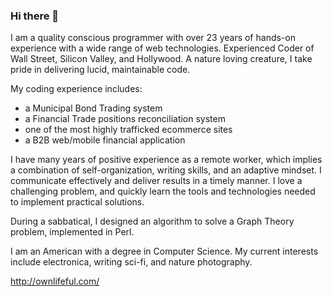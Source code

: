 ### Hi there 👋

<!--
**ownlifeful/ownlifeful** is a ✨ _special_ ✨ repository because its `README.md` (this file) appears on your GitHub profile.

Here are some ideas to get you started:

- 🔭 I’m currently working on ...
- 🌱 I’m currently learning ...
- 👯 I’m looking to collaborate on ...
- 🤔 I’m looking for help with ...
- 💬 Ask me about ...
- 📫 How to reach me: ...
- 😄 Pronouns: ...
- ⚡ Fun fact: ...
-->


I am a quality conscious programmer with over 23 years of hands-on experience with a wide range of web technologies. Experienced Coder of Wall Street, Silicon Valley, and Hollywood. A nature loving creature, I take pride in delivering lucid, maintainable code.

My coding experience includes:
+ a Municipal Bond Trading system
+ a Financial Trade positions reconciliation system
+ one of the most highly trafficked ecommerce sites
+ a B2B web/mobile financial application

I have many years of positive experience as a remote worker, which implies a combination of self-organization, writing skills, and an adaptive mindset. I communicate effectively and deliver results in a timely manner. I love a challenging problem, and quickly learn the tools and technologies needed to implement practical solutions.

During a sabbatical, I designed an algorithm to solve a Graph Theory problem, implemented in Perl.

I am an American with a degree in Computer Science. My current interests include electronica, writing sci-fi, and nature photography.

http://ownlifeful.com/
